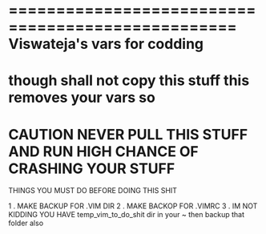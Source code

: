 ==================================================
Viswateja's vars for codding
==================================================
though shall not copy this stuff this removes your vars
so
=====================================
CAUTION NEVER PULL THIS STUFF AND RUN HIGH CHANCE OF CRASHING YOUR STUFF
=====================================
THINGS YOU MUST DO BEFORE DOING THIS SHIT

1 . MAKE BACKUP FOR .VIM DIR
2 . MAKE BACKOP FOR .VIMRC
3 . IM NOT KIDDING YOU HAVE temp_vim_to_do_shit dir in your ~ then backup that folder also


